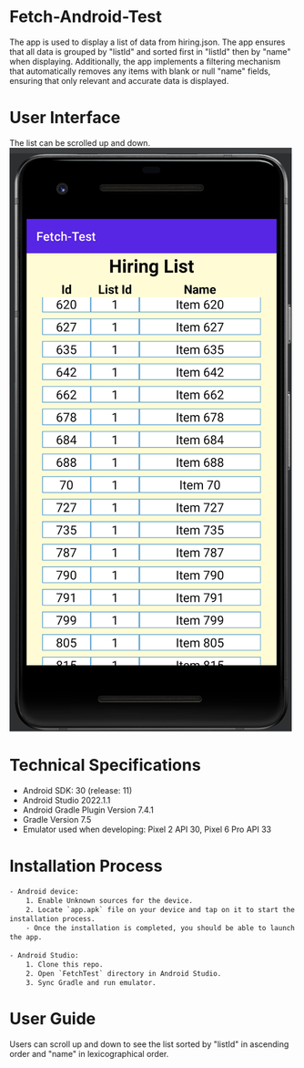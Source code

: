 # Fetch-Android-Test
The app is used to display a list of data from hiring.json. The app ensures that all data is grouped by "listId" and sorted first in "listId" then by "name" when displaying. Additionally, the app implements a filtering mechanism that automatically removes any items with blank or null "name" fields, ensuring that only relevant and accurate data is displayed.

# User Interface
The list can be scrolled up and down.
![user interface](./img/ui.png)

# Technical Specifications
 - Android SDK: 30 (release: 11)
 - Android Studio 2022.1.1
 - Android Gradle Plugin Version 7.4.1
 - Gradle Version 7.5
 - Emulator used when developing: Pixel 2 API 30, Pixel 6 Pro API 33
 
# Installation Process
    - Android device:
        1. Enable Unknown sources for the device.
        2. Locate `app.apk` file on your device and tap on it to start the installation process.
        - Once the installation is completed, you should be able to launch the app.

    - Android Studio:
        1. Clone this repo.
        2. Open `FetchTest` directory in Android Studio.
        3. Sync Gradle and run emulator.

# User Guide
Users can scroll up and down to see the list sorted by "listId" in ascending order and "name" in lexicographical order.
